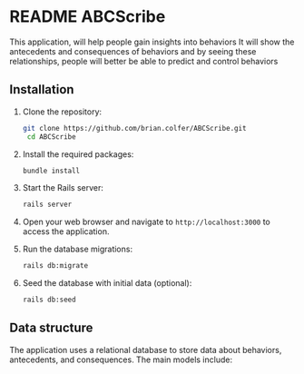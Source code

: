 # README ABCScribe

This application, will help people gain insights into behaviors
It will show the antecedents and consequences of behaviors and by seeing these relationships,
people will better be able to predict and control behaviors

## Installation

1. Clone the repository:
   ```bash
   git clone https://github.com/brian.colfer/ABCScribe.git
    cd ABCScribe
    ```
2. Install the required packages:
    ```bash
    bundle install
    ```
3. Start the Rails server:
    ```bash
    rails server
    ```
4. Open your web browser and navigate to `http://localhost:3000` to access the application.
5. Run the database migrations:
    ```bash
    rails db:migrate
    ```

6. Seed the database with initial data (optional):
     ```bash
     rails db:seed
     ```
## Data structure

The application uses a relational database to store data about behaviors, antecedents, and consequences. 
   The main models include:
